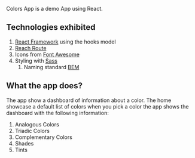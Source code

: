 
Colors App is a demo App using React.

## Technologies exhibited

1.  [React Framework](https://reactjs.org/) using the hooks model
2.  [Reach Route](https://reach.tech/router/)
3.  Icons from [Font Awesome](https://fontawesome.com/)
4.  Styling with [Sass](https://sass-lang.com/) 
	1.  Naming standard [BEM](http://getbem.com/)

## What the app does?

The app show a dashboard of information about a color. The home showcase a default list of colors when you pick a color the app shows the dashboard with the following information:

1. Analogous Colors
2. Triadic Colors
3. Complementary Colors
4. Shades
5. Tints